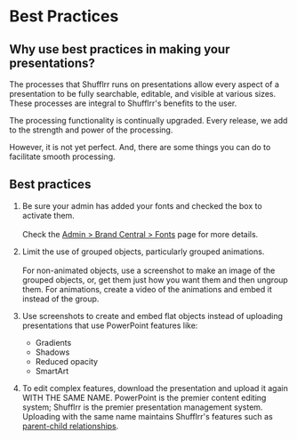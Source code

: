 # Best Practices

## Why use best practices in making your presentations? 

The processes that Shufflrr runs on presentations allow every aspect of a presentation to be fully searchable, editable, and visible at various sizes. These processes are integral to Shufflrr's benefits to the user. 

The processing functionality is continually upgraded. Every release, we add to the strength and power of the processing. 

However, it is not yet perfect. And, there are some things you can do to facilitate smooth processing. 

## Best practices

1. Be sure your admin has added your fonts and checked the box to activate them.<br><br>Check the [Admin > Brand Central > Fonts](admin-brand-central.md#fonts) page for more details. 

2. Limit the use of grouped objects, particularly grouped animations. <br><br>For non-animated objects, use a screenshot to make an image of the grouped objects, or, get them just how you want them and then ungroup them. For animations, create a video of the animations and embed it instead of the group. 

3. Use screenshots to create and embed flat objects instead of uploading presentations that use PowerPoint features like: 
	- Gradients
	- Shadows 
	- Reduced opacity 
	- SmartArt

4. To edit complex features, download the presentation and upload it again WITH THE SAME NAME. PowerPoint is the premier content editing system; Shufflrr is the premier presentation management system. Uploading with the same name maintains Shufflrr's features such as [parent-child relationships](ppresentations-slide-inheritance.md). 







